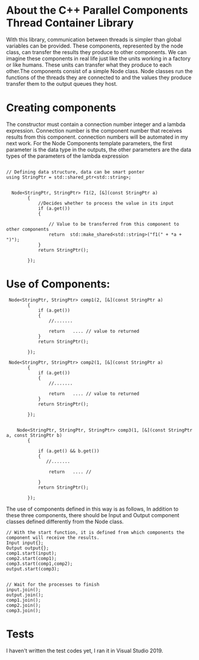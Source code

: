 # About the C++ Parallel Components Thread Container Library
With this library, communication between threads is simpler than global variables can be provided.
These components, represented by the node class, can transfer the results they produce to other components.
We can imagine these components in real life just like the units working in a factory or like humans.
These units can transfer what they produce to each other.The components consist of a simple Node class.
Node classes run the functions of the threads they are connected to and the values they produce
transfer them to the output queues they host.


# Creating components

The constructor must contain a connection number integer and a lambda expression.
Connection number is the component number that receives results from this component.
connection numbers will be automated in my next work.
For the Node Components template parameters, the first parameter is the data type in the outputs, 
the other parameters are the data types of the parameters of the lambda expression

```

// Defining data structure, data can be smart ponter
using StringPtr = std::shared_ptr<std::string>;


  Node<StringPtr, StringPtr> f1(2, [&](const StringPtr a) 
        {
            //Decides whether to process the value in its input
            if (a.get())
            {

                // Value to be transferred from this component to other components
                return  std::make_shared<std::string>("f1(" + *a + ")");
            }
            return StringPtr();
       
        });

```
# Use of Components:

```
 Node<StringPtr, StringPtr> comp1(2, [&](const StringPtr a)
        {
            if (a.get())
            {
				//.......

                return   .... // value to returned
            }
            return StringPtr();
         
        });

 Node<StringPtr, StringPtr> comp2(1, [&](const StringPtr a)
        {
            if (a.get())
            {
				//.......

                return   .... // value to returned
            }
            return StringPtr();
         
        });


    Node<StringPtr, StringPtr, StringPtr> comp3(1, [&](const StringPtr a, const StringPtr b)
        {
          
            if (a.get() && b.get())
            {
               //.......

                return   .... // 
            
            }
            return StringPtr();

        });
```

The use of components defined in this way is as follows,
In addition to these three components,
 there should be Input and Output component classes defined differently from the Node class.

```
// With the start function, it is defined from which components the component will receive the results.
Input input{};
Output output{};
comp1.start(input);
comp2.start(comp1);
comp3.start(comp1,comp2);
output.start(comp3);


// Wait for the processes to finish
input.join();
output.join();
comp1.join();
comp2.join();
comp3.join();
```
# Tests

I haven't written the test codes yet, I ran it in Visual Studio 2019.
